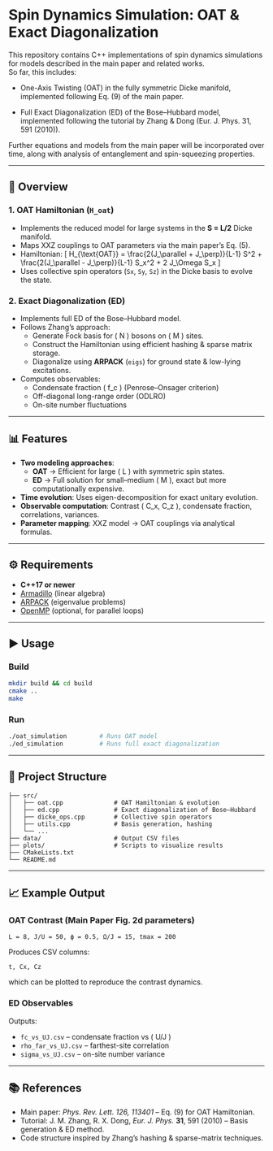 # Spin Dynamics Simulation: OAT & Exact Diagonalization

This repository contains C++ implementations of spin dynamics simulations for models described in the main paper and related works.  
So far, this includes:

- One-Axis Twisting (OAT) in the fully symmetric Dicke manifold, implemented following Eq. (9) of the main paper.

- Full Exact Diagonalization (ED) of the Bose–Hubbard model, implemented following the tutorial by Zhang & Dong (Eur. J. Phys. 31, 591 (2010)).

Further equations and models from the main paper will be incorporated over time, along with analysis of entanglement and spin-squeezing properties.

---

## 📄 Overview

### **1. OAT Hamiltonian (`H_oat`)**
- Implements the reduced model for large systems in the **S = L/2** Dicke manifold.
- Maps XXZ couplings to OAT parameters via the main paper’s Eq. (5).
- Hamiltonian:
  \[
  H_{\text{OAT}} = \frac{2(J_\parallel + J_\perp)}{L-1} S^2 + \frac{2(J_\parallel - J_\perp)}{L-1} S_x^2 + 2 J_\Omega S_x
  \]
- Uses collective spin operators (`Sx`, `Sy`, `Sz`) in the Dicke basis to evolve the state.

### **2. Exact Diagonalization (ED)**
- Implements full ED of the Bose–Hubbard model.
- Follows Zhang’s approach:
  - Generate Fock basis for \( N \) bosons on \( M \) sites.
  - Construct the Hamiltonian using efficient hashing & sparse matrix storage.
  - Diagonalize using **ARPACK** (`eigs`) for ground state & low-lying excitations.
- Computes observables:
  - Condensate fraction \( f_c \) (Penrose–Onsager criterion)
  - Off-diagonal long-range order (ODLRO)
  - On-site number fluctuations

---

## 📊 Features

- **Two modeling approaches**:
  - **OAT** → Efficient for large \( L \) with symmetric spin states.
  - **ED** → Full solution for small–medium \( M \), exact but more computationally expensive.
- **Time evolution**: Uses eigen-decomposition for exact unitary evolution.
- **Observable computation**: Contrast \( C_x, C_z \), condensate fraction, correlations, variances.
- **Parameter mapping**: XXZ model → OAT couplings via analytical formulas.

---

## ⚙️ Requirements

- **C++17 or newer**
- [Armadillo](http://arma.sourceforge.net/) (linear algebra)
- [ARPACK](https://www.caam.rice.edu/software/ARPACK/) (eigenvalue problems)
- [OpenMP](https://www.openmp.org/) (optional, for parallel loops)

---

## ▶️ Usage

### **Build**
```bash
mkdir build && cd build
cmake ..
make
```

### **Run**
```bash
./oat_simulation         # Runs OAT model
./ed_simulation          # Runs full exact diagonalization
```

---

## 📂 Project Structure

```
├── src/
│   ├── oat.cpp              # OAT Hamiltonian & evolution
│   ├── ed.cpp               # Exact diagonalization of Bose–Hubbard
│   ├── dicke_ops.cpp        # Collective spin operators
│   ├── utils.cpp            # Basis generation, hashing
│   └── ...
├── data/                    # Output CSV files
├── plots/                   # Scripts to visualize results
├── CMakeLists.txt
└── README.md
```

---

## 📈 Example Output

### OAT Contrast (Main Paper Fig. 2d parameters)
```
L = 8, J/U = 50, ϕ = 0.5, Ω/J = 15, tmax = 200
```
Produces CSV columns:
```
t, Cx, Cz
```
which can be plotted to reproduce the contrast dynamics.

### ED Observables
Outputs:
- `fc_vs_UJ.csv` – condensate fraction vs \( U/J \)
- `rho_far_vs_UJ.csv` – farthest-site correlation
- `sigma_vs_UJ.csv` – on-site number variance

---

## 📚 References

- Main paper: *Phys. Rev. Lett. 126, 113401* – Eq. (9) for OAT Hamiltonian.  
- Tutorial: J. M. Zhang, R. X. Dong, *Eur. J. Phys.* **31**, 591 (2010) – Basis generation & ED method.  
- Code structure inspired by Zhang’s hashing & sparse-matrix techniques.
